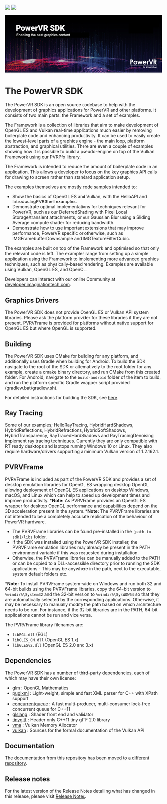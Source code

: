 <p align="left">
    <a href="https://github.com/powervr-graphics/Native_SDK/releases" alt="tag">
        <img src="https://img.shields.io/github/tag-date/powervr-graphics/Native_SDK.svg" /></a>
    <a href="https://github.com/powervr-graphics/Native_SDK/blob/master/LICENSE.md" alt="license">
        <img src="https://img.shields.io/github/license/powervr-graphics/Native_SDK.svg" /></a>
</p>

![Welcome Banner](/docs/images/WelcomeGraphic.png)

The PowerVR SDK
===============

The PowerVR SDK is an open source codebase to help with the development of graphics applications for PowerVR and other platforms.
It consists of two main parts: the Framework and a set of examples.

The Framework is a collection of libraries that aim to make development of OpenGL ES and Vulkan real-time applications much easier by removing boilerplate code and enhancing productivity. It can be used to easily create the lowest-level parts of a graphics engine - the main loop, platform abstraction, and graphical utilities. There are even a couple of 
examples showing how it is possible to build a pseudo-engine on top of the Vulkan Framework using our PVRPfx library.

The Framework is intended to reduce the amount of boilerplate code in an application. This allows a developer to focus on the key graphics API calls for drawing to screen rather than standard application setup.

The examples themselves are mostly code samples intended to:

* Show the basics of OpenGL ES and Vulkan, with the HelloAPI and IntroducingPVRShell examples.
* Demonstrate optimal implementations for techniques relevant for PowerVR, such as our DeferredShading with Pixel Local Storage/transient attachments, or our Gaussian Blur using a Sliding Average compute shader for reducing bandwidth.
* Demonstrate how to use important extensions that may improve performance, PowerVR specific or otherwise, such as IMGFramebufferDownsample and IMGTextureFilterCubic.

The examples are built on top of the Framework and optimised so that only the relevant code is left. The examples range from setting up a simple application using the Framework to implementing more advanced graphics techniques, such as physically-based rendering.
Examples are available using Vulkan, OpenGL ES, and OpenCL.

Developers can interact with our online Community at [developer.imaginationtech.com](https://developer.imaginationtech.com). 


Graphics Drivers
----------------

The PowerVR SDK does not provide OpenGL ES or Vulkan API system libraries. Please ask the platform provider for these libraries if they are not present.
PVRVFrame is provided for platforms without native support for OpenGL ES but where OpenGL is supported.

Building
--------

The PowerVR SDK uses CMake for building for any platform, and additionally uses Gradle when building for Android.
To build the SDK navigate to the root of the SDK or alternatively to the root folder for any example, create a cmake binary directory, and run CMake from this created folder. 
For Android, navigate to the ``build-android`` folder of the item to build, and run the platform specific Gradle wrapper script provided (gradlew.bat/gradlew.sh).

For detailed instructions for building the SDK, see [here](BUILD.md).

Ray Tracing
-----------

Some of our examples; HelloRayTracing, HybridHardShadows, HybridReflections, HybridRefractions, HybridSoftShadows, HybridTransparency, RayTracedHardShadows and RayTracingDenoising implement ray tracing techniques. Currently they are only compatible with RT ready desktops and laptops running Windows 10 or Linux. They also require hardware/drivers supporting a minimum Vulkan version of 1.2.162.1.

PVRVFrame
---------

PVRVFrame is included as part of the PowerVR SDK and provides a set of desktop emulation libraries for OpenGL ES wrapping desktop OpenGL allowing deployment of OpenGL ES applications on desktop Windows, macOS, and Linux which can help to speed up development times and improve productivity.
***Note:** As  PVRVFrame provides an OpenGL ES wrapper for desktop OpenGL performance and capabilities depend on the 3D acceleration present in the system.
***Note:** The PVRVFrame libraries are not intended to be a completely accurate replication of the behaviour of PowerVR hardware.

* The PVRVFrame libraries can be found pre-installed in the ``[path-to-sdk]/libs`` folder.
* If the SDK was installed using the PowerVR SDK installer, the PVRVFrame emulation libraries may already be present in the PATH environment variable if this was requested during installation.
* Otherwise, the PVRVFrame libraries can be manually added to the PATH or can be copied to a DLL-accessible directory prior to running the SDK applications - This may be anywhere in the path, next to the executable, system default folders etc. 

***Note:** To install PVRVFrame system-wide on Windows and run both 32 and 64-bit builds using the PVRVFrame libraries, copy the 64-bit version to ``%windir%\System32`` and the 32-bit version to ``%windir%\SysWOW64`` so that they are automatically selected by the corresponding applications. Otherwise, it may be necessary to manually modify the path based on which architecture needs to be run. For instance, if the 32-bit libraries are in the PATH, 64-bit applications cannot be run and vice versa.

The PVRVFrame library filenames are:

* ``libEGL.dll``     (EGL) 
* ``libGLES_CM.dll`` (OpenGL ES 1.x) 
* ``libGLESv2.dll``  (OpenGL ES 2.0 and 3.x)

Dependencies
------------

The PowerVR SDK has a number of third-party dependencies, each of which may have their own license:

- [glm](https://github.com/g-truc/glm) : OpenGL Mathematics
- [pugixml](https://github.com/zeux/pugixml) : Light-weight, simple and fast XML parser for C++ with XPath support
- [concurrentqueue](https://github.com/cameron314/concurrentqueue) : A fast multi-producer, multi-consumer lock-free concurrent queue for C++11
- [glslang](https://github.com/KhronosGroup/glslang) : Shader front end and validator
- [tinygltf](https://github.com/syoyo/tinygltf) : Header only C++11 tiny glTF 2.0 library
- [vma](https://github.com/GPUOpen-LibrariesAndSDKs/VulkanMemoryAllocator) : Vulkan Memory Allocator
- [vulkan](https://github.com/KhronosGroup/Vulkan-Docs) : Sources for the formal documentation of the Vulkan API

Documentation
----------------

The documentation from this repository has been moved to [a different repository](https://powervr-graphics.github.io/).

Release notes
-------------

For the latest version of the Release Notes detailing what has changed in this release, please visit [Release Notes](https://developer.imaginationtech.com/tools/release-notes/2022-r1/).
